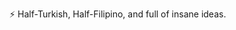⚡️ Half-Turkish, Half-Filipino, and full of insane ideas.

<!---
yasintaughtme/yasintaughtme is a ✨ special ✨ repository because its `README.md` (this file) appears on your GitHub profile.
You can click the Preview link to take a look at your changes.
--->
